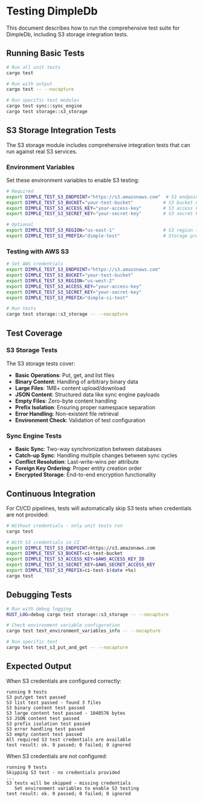 # Testing DimpleDb

This document describes how to run the comprehensive test suite for DimpleDb, including S3 storage integration tests.

## Running Basic Tests

```bash
# Run all unit tests
cargo test

# Run with output
cargo test -- --nocapture

# Run specific test modules
cargo test sync::sync_engine
cargo test storage::s3_storage
```

## S3 Storage Integration Tests

The S3 storage module includes comprehensive integration tests that can run against real S3 services.

### Environment Variables

Set these environment variables to enable S3 testing:

```bash
# Required
export DIMPLE_TEST_S3_ENDPOINT="https://s3.amazonaws.com"  # S3 endpoint URL
export DIMPLE_TEST_S3_BUCKET="your-test-bucket"           # S3 bucket name  
export DIMPLE_TEST_S3_ACCESS_KEY="your-access-key"        # S3 access key
export DIMPLE_TEST_S3_SECRET_KEY="your-secret-key"        # S3 secret key

# Optional
export DIMPLE_TEST_S3_REGION="us-east-1"                  # S3 region (default: us-east-1)
export DIMPLE_TEST_S3_PREFIX="dimple-test"                # Storage prefix (default: dimple-test)
```

### Testing with AWS S3

```bash
# Set AWS credentials
export DIMPLE_TEST_S3_ENDPOINT="https://s3.amazonaws.com"
export DIMPLE_TEST_S3_BUCKET="your-test-bucket"
export DIMPLE_TEST_S3_REGION="us-west-2"
export DIMPLE_TEST_S3_ACCESS_KEY="your-access-key"
export DIMPLE_TEST_S3_SECRET_KEY="your-secret-key"
export DIMPLE_TEST_S3_PREFIX="dimple-ci-test"

# Run tests
cargo test storage::s3_storage -- --nocapture
```

## Test Coverage

### S3 Storage Tests

The S3 storage tests cover:

- **Basic Operations**: Put, get, and list files
- **Binary Content**: Handling of arbitrary binary data
- **Large Files**: 1MB+ content upload/download
- **JSON Content**: Structured data like sync engine payloads
- **Empty Files**: Zero-byte content handling
- **Prefix Isolation**: Ensuring proper namespace separation
- **Error Handling**: Non-existent file retrieval
- **Environment Check**: Validation of test configuration

### Sync Engine Tests

- **Basic Sync**: Two-way synchronization between databases
- **Catch-up Sync**: Handling multiple changes between sync cycles  
- **Conflict Resolution**: Last-write-wins per attribute
- **Foreign Key Ordering**: Proper entity creation order
- **Encrypted Storage**: End-to-end encryption functionality

## Continuous Integration

For CI/CD pipelines, tests will automatically skip S3 tests when credentials are not provided:

```bash
# Without credentials - only unit tests run
cargo test

# With S3 credentials in CI
export DIMPLE_TEST_S3_ENDPOINT=https://s3.amazonaws.com
export DIMPLE_TEST_S3_BUCKET=ci-test-bucket
export DIMPLE_TEST_S3_ACCESS_KEY=$AWS_ACCESS_KEY_ID
export DIMPLE_TEST_S3_SECRET_KEY=$AWS_SECRET_ACCESS_KEY
export DIMPLE_TEST_S3_PREFIX=ci-test-$(date +%s)
cargo test
```

## Debugging Tests

```bash
# Run with debug logging
RUST_LOG=debug cargo test storage::s3_storage -- --nocapture

# Check environment variable configuration
cargo test test_environment_variables_info -- --nocapture

# Run specific test
cargo test test_s3_put_and_get -- --nocapture
```

## Expected Output

When S3 credentials are configured correctly:

```
running 9 tests
S3 put/get test passed
S3 list test passed - found 3 files
S3 binary content test passed
S3 large content test passed - 1048576 bytes
S3 JSON content test passed
S3 prefix isolation test passed
S3 error handling test passed
S3 empty content test passed
All required S3 test credentials are available
test result: ok. 9 passed; 0 failed; 0 ignored
```

When S3 credentials are not configured:

```
running 9 tests
Skipping S3 test - no credentials provided
...
S3 tests will be skipped - missing credentials
   Set environment variables to enable S3 testing
test result: ok. 9 passed; 0 failed; 0 ignored
```